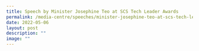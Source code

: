 ```yaml
---
title: Speech by Minister Josephine Teo at SCS Tech Leader Awards
permalink: /media-centre/speeches/minister-josephine-teo-at-scs-tech-leader-awards/
date: 2022-05-06
layout: post
description: ""
image: ""
---
```

